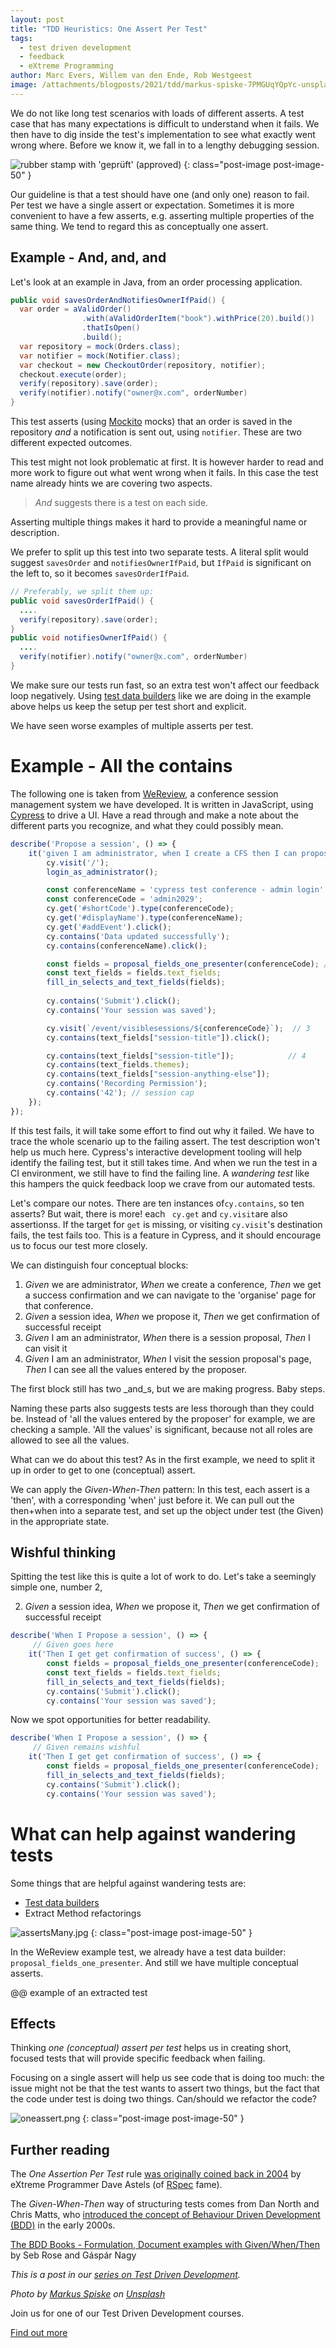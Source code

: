 ```yaml
---
layout: post
title: "TDD Heuristics: One Assert Per Test"
tags:
  - test driven development
  - feedback
  - eXtreme Programming
author: Marc Evers, Willem van den Ende, Rob Westgeest
image: /attachments/blogposts/2021/tdd/markus-spiske-7PMGUqYQpYc-unsplash.jpg
---
```


We do not like long test scenarios with loads of different asserts. A test case
that has many expectations is difficult to understand when it fails. We then
have to dig inside the test's implementation to see what exactly went wrong
where. Before we know it, we fall in to a lengthy debugging session.

![rubber stamp with 'geprüft' (approved)](/attachments/blogposts/2021/tdd/markus-spiske-7PMGUqYQpYc-unsplash.jpg)
{: class="post-image post-image-50" }

Our guideline is that a test should have one (and only one) reason to fail. Per
test we have a single assert or expectation. Sometimes it is more convenient to
have a few asserts, e.g. asserting multiple properties of the same thing. We
tend to regard this as conceptually one assert.

## Example - And, and, and  

Let's look at an example in Java, from an order processing application.

```java
public void savesOrderAndNotifiesOwnerIfPaid() {
  var order = aValidOrder()
                .with(aValidOrderItem("book").withPrice(20).build())
                .thatIsOpen()
                .build();
  var repository = mock(Orders.class);
  var notifier = mock(Notifier.class);
  var checkout = new CheckoutOrder(repository, notifier);
  checkout.execute(order);
  verify(repository).save(order);
  verify(notifier).notify("owner@x.com", orderNumber)
}
```

This test asserts (using [Mockito](https://site.mockito.org/) mocks) that an
order is saved in the repository _and_ a notification is sent out, using
`notifier`. These are two different expected outcomes.

This test might not look problematic at first. It is however harder to read and
more work to figure out what went wrong when it fails. In this case the test
name already hints we are covering two aspects. 

> *And* suggests there is a test on each side.

Asserting multiple things makes it hard to provide a meaningful name or description.

We prefer to split up this test into two separate tests. A literal split would suggest `savesOrder` and `notifiesOwnerIfPaid`,  but `IfPaid` is significant on the left to, so it becomes `savesOrderIfPaid`.

```java
// Preferably, we split them up:
public void savesOrderIfPaid() {
  ....
  verify(repository).save(order);
}
public void notifiesOwnerIfPaid() {
  ....
  verify(notifier).notify("owner@x.com", orderNumber)
}
```

We make sure our tests run fast, so an extra test won't affect our feedback loop
negatively. Using [test data builders](/2020/10/09/test-data-builders.html) like
we are doing in the example above helps us keep the setup per test short
and explicit.

We have seen worse examples of multiple asserts per test. 

# Example - All the contains

The following one is taken from [WeReview](https://wereviewhq.com), a conference
session management system we have developed. It is written in JavaScript, using
[Cypress](https://cypress.io) to drive a UI. Have a read through and make a note
about the different parts you recognize, and what they could possibly mean.

``` javascript
describe('Propose a session', () => {
    it('given I am administrator, when I create a CFS then I can propose a session, and I can see the submitted session', () => {
        cy.visit('/');
        login_as_administrator();

        const conferenceName = 'cypress test conference - admin login' // 1
        const conferenceCode = 'admin2029';
        cy.get('#shortCode').type(conferenceCode);
        cy.get('#displayName').type(conferenceName);
        cy.get('#addEvent').click();
        cy.contains('Data updated successfully');
        cy.contains(conferenceName).click();

        const fields = proposal_fields_one_presenter(conferenceCode); // 2
        const text_fields = fields.text_fields;
        fill_in_selects_and_text_fields(fields);
  
        cy.contains('Submit').click();
        cy.contains('Your session was saved');

        cy.visit(`/event/visiblesessions/${conferenceCode}`);  // 3
        cy.contains(text_fields["session-title"]).click();

        cy.contains(text_fields["session-title"]);            // 4
        cy.contains(text_fields.themes);
        cy.contains(text_fields["session-anything-else"]);
        cy.contains('Recording Permission');
        cy.contains('42'); // session cap
    });
});
```

If this test fails, it will take some effort to find out why it failed. We have
to trace the whole scenario up to the failing assert. The test description won't
help us much here. Cypress's interactive development tooling will help identify
the failing test, but it still takes time. And when we run the test in a CI
environment, we still have to find the failing line. A _wandering test_ like
this hampers the quick feedback loop we crave from our automated tests.

Let's compare our notes. There are ten instances of`cy.contains`, so ten
asserts? But wait, there is more! each ` cy.get` and `cy.visit`are also
assertionss. If the target for `get` is missing, or visiting `cy.visit`'s
destination fails, the test fails too. This is a feature in Cypress, and it
should encourage us to focus our test more closely.

We can distinguish four conceptual blocks:

1. *Given* we are administrator, *When* we create a conference, *Then* we get a success confirmation and we can navigate to the 'organise' page for that conference.
2. *Given* a session idea, *When* we propose it, *Then* we get confirmation of successful receipt
3. *Given* I am an administrator, *When* there is a session proposal, *Then* I can visit it
4. *Given* I am an administrator, *When* I visit the session proposal's page, *Then* I can see all the values entered by the proposer.

The first block still has two _and_s, but we are making progress. Baby steps.

Naming these parts also suggests tests are less thorough than they could be.
Instead of 'all the values entered by the proposer' for example, we are checking
a sample. 'All the values' is significant, because not all roles are allowed to
see all the values.
 
What can we do about this test? As in the first example, we need to split it up
in order to get to one (conceptual) assert.

We can apply the *Given-When-Then* pattern: In this test, each assert is a
'then', with a corresponding 'when' just before it. We can pull out the
then+when into a separate test, and set up the object under test (the Given) in
the appropriate state. 

## Wishful thinking

Spitting the test like this is quite a lot of work to do. Let's take a seemingly
simple one, number 2, 

2. *Given* a session idea, *When* we propose it, *Then* we get confirmation of successful receipt

``` javascript
describe('When I Propose a session', () => {
     // Given goes here
    it('Then I get get confirmation of success', () => {
        const fields = proposal_fields_one_presenter(conferenceCode); 
        const text_fields = fields.text_fields;
        fill_in_selects_and_text_fields(fields);
        cy.contains('Submit').click();
        cy.contains('Your session was saved');
```

Now we spot opportunities for better readability.

``` javascript
describe('When I Propose a session', () => {
     // Given remains wishful 
    it('Then I get get confirmation of success', () => {
        const fields = proposal_fields_one_presenter(conferenceCode); 
        fill_in_selects_and_text_fields(fields);
        cy.contains('Submit').click();
        cy.contains('Your session was saved');
```

# What can help against wandering tests

Some things that are helpful against wandering tests are:

- [Test data builders](/2020/10/09/test-data-builders.html)
- Extract Method refactorings

![assertsMany.jpg](/attachments/blogposts/2021/tdd/assertsMany.jpg)
{: class="post-image post-image-50" }

In the WeReview example test, we already have a test data builder:
`proposal_fields_one_presenter`. And still we have multiple conceptual asserts.

@@ example of an extracted test

## Effects

Thinking _one (conceptual) assert per test_ helps us in creating short, focused tests that will provide specific feedback when failing.

Focusing on a single assert will help us see code that is doing too much: the
issue might not be that the test wants to assert two things, but the fact that
the code under test is doing two things. Can/should we refactor the code?

![oneassert.png](/attachments/blogposts/2021/tdd/oneassert.jpg)
{: class="post-image post-image-50" }

## Further reading

The _One Assertion Per Test_ rule [was originally coined back in 2004](https://www.artima.com/weblogs/viewpost.jsp?thread=35578) by eXtreme Programmer Dave Astels (of [RSpec](https://rspec.info/) fame).

The *Given-When-Then* way of structuring tests comes from Dan North and Chris
Matts, who [introduced the concept of Behaviour Driven Development
(BDD)](https://dannorth.net/introducing-bdd/) in the early 2000s. 

[The BDD Books - Formulation, Document examples with Given/When/Then](https://leanpub.com/bddbooks-formulation) by Seb Rose and Gáspár Nagy

_This is a post in our [series on Test Driven Development](/blog-by-tag#tag-test-driven-development)._

<em>Photo by <a href="https://unsplash.com/@markusspiske?utm_source=unsplash&utm_medium=referral&utm_content=creditCopyText">Markus Spiske</a> on <a href="https://unsplash.com/?utm_source=unsplash&utm_medium=referral&utm_content=creditCopyText">Unsplash</a></em>

<aside>
  <p>Join us for one of our Test Driven Development courses. 
  </p>
  <p><div>
    <a href="/training/test-driven-development">Find out more</a>
  </div></p>
</aside>
